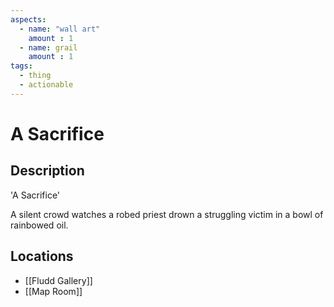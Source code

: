 ```yaml
---
aspects: 
  - name: "wall art"
    amount : 1
  - name: grail
    amount : 1
tags:
  - thing
  - actionable
---
```


# A Sacrifice

## Description
'A Sacrifice'

A silent crowd watches a robed priest drown a struggling victim in a bowl of rainbowed oil.
## Locations
- [[Fludd Gallery]]
- [[Map Room]]